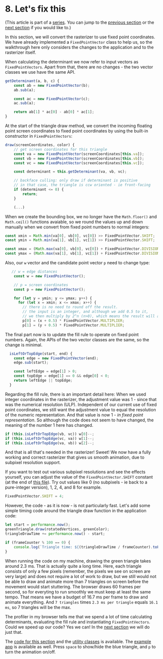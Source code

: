 # 8. Let's fix this

(This article is part of a [series](./#sections). You can jump to the [previous section](7) or the [next section](9) if you would like to.)

In this section, we will convert the rasterizer to use fixed point coordinates. We have already implemented a `FixedPointVector` class to help us, so the walkthrough here only considers the changes to the application and to the rasterizer itself.

When calculating the determinant we now refer to input vectors as `FixedPointVectors`. Apart from that, there are no changes - the two vector classes we use have the same API.

```JavaScript
getDeterminant(a, b, c) {
    const ab = new FixedPointVector(b);
    ab.sub(a);

    const ac = new FixedPointVector(c);
    ac.sub(a);

    return ab[1] * ac[0] - ab[0] * ac[1];
}
```

At the start of the triangle draw method, we convert the incoming floating point screen coordinates to fixed point coordinates by using the built-in constructor in `FixedPointVectors`:

```JavaScript
draw(screenCoordinates, color) {
    // get screen coordinates for this triangle
    const va = new FixedPointVector(screenCoordinates[this.va]);
    const vb = new FixedPointVector(screenCoordinates[this.vb]);
    const vc = new FixedPointVector(screenCoordinates[this.vc]);

    const determinant = this.getDeterminant(va, vb, vc);

    // backface culling: only draw if determinant is positive
    // in that case, the triangle is ccw oriented - ie front-facing
    if (determinant <= 0) {
        return;
    }

    (...)
```

When we create the bounding box, we no longer have the `Math.floor()` and `Math.ceil()` functions avaiable, so we round the values up and down manually when we convert from fixed point numbers to normal integers:

```JavaScript
const xmin = Math.min(va[0], vb[0], vc[0]) >> FixedPointVector.SHIFT;
const ymin = Math.min(va[1], vb[1], vc[1]) >> FixedPointVector.SHIFT;

const xmax = (Math.max(va[0], vb[0], vc[0]) + FixedPointVector.DIVISION_CEILING) >> FixedPointVector.SHIFT;
const ymax = (Math.max(va[1], vb[1], vc[1]) + FixedPointVector.DIVISION_CEILING) >> FixedPointVector.SHIFT;
```

Also, our `w` vector and the candidate point vector `p` need to change type:

```JavaScript
   // w = edge distances
    const w = new FixedPointVector();

    // p = screen coordinates
    const p = new FixedPointVector();

    for (let y = ymin; y <= ymax; y++) {
      for (let x = xmin; x <= xmax; x++) {
        // there is no need to round off the result.
        // the input is an integer, and although we add 0.5 to it,
        // we then multiply by 2^n (n>0), which means the result will always be an integer
        p[0] = (x + 0.5) * FixedPointVector.MULTIPLIER;
        p[1] = (y + 0.5) * FixedPointVector.MULTIPLIER;
```

The final part now is to update the fill rule to operate on fixed point numbers. Again, the APIs of the two vector classes are the same, so the change is minimal.

```JavaScript
  isLeftOrTopEdge(start, end) {
    const edge = new FixedPointVector(end);
    edge.sub(start);

    const leftEdge = edge[1] > 0;
    const topEdge = edge[1] == 0 && edge[0] < 0;
    return leftEdge || topEdge;
  }
```

Regarding the fill rule, there is an important detail here: When we used integer coordinates in the rasterizer, the adjustment value was 1 - since that was the numerical resolution (ULP). Independent of our current use of fixed point coordinates, we still want the adjustment value to equal the resolution of the numeric representation. And that value is now 1 - _in fixed point representation_. So although the code does not seem to have changed, the meaning of the number 1 here has changed.

```JavaScript
if (this.isLeftOrTopEdge(vb, vc)) w[0]--;
if (this.isLeftOrTopEdge(vc, va)) w[1]--;
if (this.isLeftOrTopEdge(va, vb)) w[2]--;
```

And that is all that's needed in the rasterizer! Sweet! We now have a fully working and correct rasterizer that gives us smooth animation, due to subpixel resolution support.

If you want to test out various subpixel resolutions and see the effects yourself, you can adjust the value of the `FixedPointVector.SHIFT` constant (at the end of [this file](https://github.com/kristoffer-dyrkorn/software-renderer/blob/main/tutorial/lib/fixedpointvector.js)). Try out values like 0 (no subpixels - ie back to a pure-integer version), 1, 2, 4, and 8 for example.

```JavaScript
FixedPointVector.SHIFT = 4;
```

However, the code - as it is now - is not particularly fast. Let's add some simple timing code around the triangle draw function in the application code:

```JavaScript
let start = performance.now();
greenTriangle.draw(rotatedVertices, greenColor);
triangleDrawTime += performance.now() - start;

if (frameCounter % 100 == 0) {
    console.log(`Triangle time: ${(triangleDrawTime / frameCounter).toFixed(2)} ms`);
}
```

When running the code on my machine, drawing the green triangle takes around 2.3 ms. That is actually quite a long time. Here, each triangle consists of only a few pixels (remember, the pixels we see on screen are very large) and does not require a lot of work to draw, but we still would not be able to draw and animate more than 7 triangles on screen before the movement would start stuttering. The browser draws 60 frames per second, so for everyting to run smoothly we must keep at least the same tempo. That means we have a budget of 16.7 ms per frame to draw and animate everything. And `7 triangles` times `2.3 ms per triangle` equals `16.1 ms`, so 7 triangles will be the max.

The profiler in my browser tells me that we spend a lot of time calculating determinants, evaluating the fill rule and instantiating `FixedPointVectors`. Could we speed up our code? Yes we can! In the [next section](9) we will do just that.

The [code for this section](https://github.com/kristoffer-dyrkorn/triangle-rasterizer/tree/main/8) and the [utility classes](https://github.com/kristoffer-dyrkorn/triangle-rasterizer/tree/main/lib) is available. The [example app](8/) is available as well. Press `space` to show/hide the blue triangle, and `p` to turn the animation on/off.

